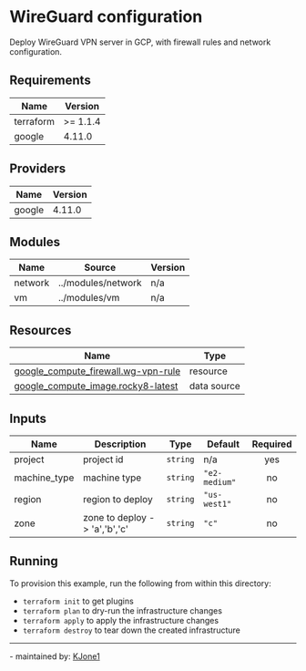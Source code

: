 <!-- BEGIN_TF_DOCS -->
# WireGuard configuration

Deploy WireGuard VPN server in GCP, with firewall rules and network configuration.

## Requirements

| Name | Version |
|------|---------|
| terraform |  >= 1.1.4 |
| google | 4.11.0 |

## Providers

| Name | Version |
|------|---------|
| google | 4.11.0 |

## Modules

| Name | Source | Version |
|------|--------|---------|
| network | ../modules/network | n/a |
| vm | ../modules/vm | n/a |

## Resources

| Name | Type |
|------|------|
| [google_compute_firewall.wg-vpn-rule](https://registry.terraform.io/providers/hashicorp/google/4.11.0/docs/resources/compute_firewall) | resource |
| [google_compute_image.rocky8-latest](https://registry.terraform.io/providers/hashicorp/google/4.11.0/docs/data-sources/compute_image) | data source |

## Inputs

| Name | Description | Type | Default | Required |
|------|-------------|------|---------|:--------:|
| project | project id | `string` | n/a | yes |
| machine\_type | machine type | `string` | `"e2-medium"` | no |
| region | region to deploy | `string` | `"us-west1"` | no |
| zone | zone to deploy -> 'a','b','c' | `string` | `"c"` | no |

## Running

To provision this example, run the following from within this directory:

- `terraform init` to get plugins
- `terraform plan` to dry-run the infrastructure changes
- `terraform apply` to apply the infrastructure changes
- `terraform destroy` to tear down the created infrastructure

---
\- maintained by: [KJone1](https://github.com/KJone1)

<!-- END_TF_DOCS -->
